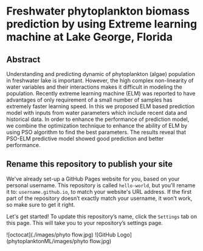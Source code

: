# Freshwater phytoplankton biomass prediction by  using Extreme learning machine at Lake George, Florida

## Abstract
Understanding and predicting dynamic of phytoplankton (algae) population in freshwater lake is important. However, the high complex non-linearity of water variables and their interactions makes it difficult in modeling the population. Recently extreme learning machine (ELM) was reported to have advantages of only requirement of a small number of samples has extremely faster learning speed. In this we proposed ELM based prediction model with inputs from water parameters which include recent data and historical data. In order to enhance the performance of prediction model, we combine the optimization technique to enhance the ability of ELM by using PSO algorithm to find the best parameters. The results reveal that PSO-ELM predictive model showed good prediction and better performance.





## Rename this repository to publish your site

We've already set-up a GitHub Pages website for you, based on your personal username. This repository is called `hello-world`, but you'll rename it to: `username.github.io`, to match your website's URL address. If the first part of the repository doesn’t exactly match your username, it won’t work, so make sure to get it right.

Let's get started! To update this repository’s name, click the `Settings` tab on this page. This will take you to your repository’s settings page. 


![octocat](./images/phyto flow.jpg)
![GitHub Logo](phytoplanktonML/images/phyto flow.jpg)
